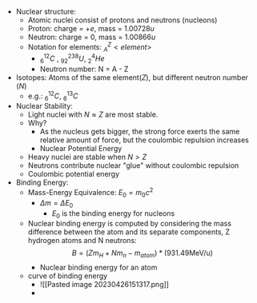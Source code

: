 - Nuclear structure:
	- Atomic nuclei consist of protons and neutrons (nucleons)
	- Proton: charge = $+e$, mass = $1.00728 u$  
	- Neutron: charge = $0$, mass = $1.00866 u$ 
	- Notation for elements: $_{A}^{Z}<element>$ 
		- $_{6}^{12}C$ , $^{238}_{92}U$, $^{4}_{2}He$
		- Neutron number: N = A - Z
- Isotopes: Atoms of the same element($Z$), but different neutron number ($N$)
	- e.g.: $^{12}_{6}C$, $^{13}_{6}C$
- Nuclear Stability: 
	- Light nuclei with $N \approx Z$ are most stable.
	- Why?
		- As the nucleus gets bigger, the strong force exerts the same relative amount of force, but the coulombic repulsion increases
		- Nuclear Potential Energy
	- Heavy nuclei are stable when $N \gt Z$
	- Neutrons contribute nuclear "glue" without coulombic repulsion
	- Coulombic potential energy
- Binding Energy:
	- Mass-Energy Equivalence: $E_{0} = m_{0}c^{2}$
		- $\Delta m = \Delta E_{0}$
			- $E_{0}$ is the binding energy for nucleons
	- Nuclear binding energy is computed by considering the mass difference between the atom and its separate components, Z hydrogen atoms and N neutrons: $$B = (Zm_{H} + Nm_{n} - m_{atom}) * (931.49 \text {MeV/u})$$
		- Nuclear binding energy for an atom
	- curve of binding energy
		- ![[Pasted image 20230426151317.png]]
		- 
